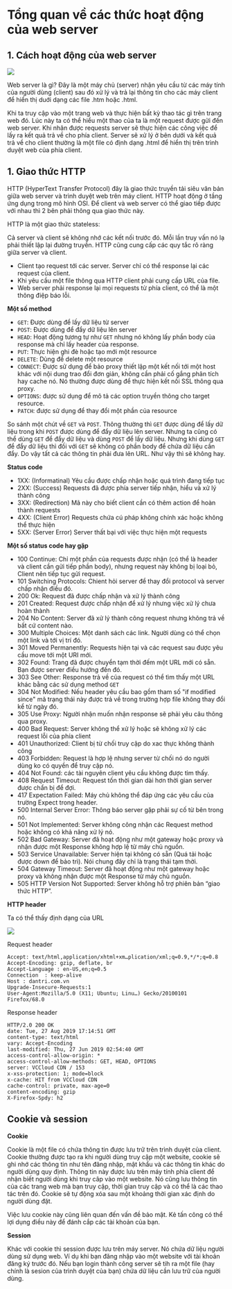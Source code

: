 # Tổng quan về các thức hoạt động của web server
 
## 1. Cách hoạt động của web server

![](https://github.com/niemdinhtrong/thuctapsinh/blob/master/NiemDT/Security/images/web_server_1.png)

Web server là gì? Đây là một máy chủ (server) nhận yêu cầu từ các máy tính của người dùng (client) sau đó xử lý và trả lại thông tin cho các máy client để hiển thị duới dạng các file .htm hoặc .html.

Khi ta truy cập vào một trang web và thực hiện bất kỳ thao tác gì trên trang web đó. Lúc này ta có thể hiểu một thao của ta là một request được gửi đến web server. Khi nhân được requests server sẽ thực hiện các công việc để lấy ra kết quả trả về cho phía client. Server sẽ xử lý ở bên dưới và kết quả trả về cho client thường là một file có định dạng .html để hiển thị trên trình duyệt web của phía client.

## 1. Giao thức HTTP

HTTP (HyperText Transfer Protocol) đây là giao thức truyền tải siêu văn bản giữa web server và trình duyệt web trên máy client. HTTP hoạt động ở tầng ứng dụng trong mô hình OSI. Để client và web server có thể giao tiếp được với nhau thì 2 bên phải thông qua giao thức này.

HTTP là một giao thức stateless:

Cả server và client sẽ không nhớ các kết nối trước đó. Mỗi lần truy vấn nó lạ phải thiết lập lại đường truyền. HTTP cũng cung cấp các quy tắc rõ ràng giữa server và client.
 * Client tạo request tới các server. Server chỉ có thể response lại các request của client.
 * Khi yêu cầu một file thông qua HTTP client phải cung cấp URL của file.
 * Web server phải response lại mọi requests từ phía client, có thể là một thông điệp báo lỗi.

**Một số method**

* `GET`: Được dùng để lấy dữ liệu từ server
* `POST`: Được dùng để đẩy dữ liệu lên server
* `HEAD`: Hoạt động tương tự như `GET` nhưng nó không lấy phần body của response mà chỉ lấy header của response.
* `PUT`: Thực hiện ghi đè hoặc tạo mới một resource
* `DELETE`: Dùng để delete một resource
* `CONNECT`: Được sử dụng để bảo proxy thiết lập một kết nối tới một host khác với nội dung trao đổi đơn giản, không cần phải cố gắng phân tích hay cache nó. Nó thường được dùng để thực hiện kết nối SSL thông qua proxy.
* `OPTIONS`: được sử dụng để mô tả các option truyền thông cho target resource.
* `PATCH`: được sử dụng để thay đổi một phần của resource

So sánh một chút về `GET` và `POST`. Thông thường thì `GET` được dùng để lấy dữ liệu trong khi `POST` được dùng để đẩy dữ liệu lên server. Nhưng ta cũng có thể dùng `GET` để đẩy dữ liệu và dùng `POST` để lấy dữ liệu. Nhưng khi dùng `GET` để đẩy dữ liệu thì đối với `GET` sẽ không có phần body để chứa dữ liệu cần đẩy. Do vậy tất cả các thông tin phải đưa lên URL. Như vậy thì sẽ không hay.

**Status code**

* 1XX: (Informatinal) Yêu cầu được chấp nhận hoặc quá trình đang tiếp tục
* 2XX: (Success) Requests đã được phía server tiếp nhận, hiểu và xử lý thành công
* 3XX: (Redirection) Mã này cho biết client cần có thêm action để hoàn thành requests
* 4XX: (Client Error) Requests chứa cú pháp không chính xác hoặc không thể thực hiện
* 5XX: (Server Error) Server thất bại với việc thực hiện một requests

**Một số status code hay gặp**

* 100 Continue: Chỉ một phần của requests được nhận (có thể là header và client cần gửi tiếp phần body), nhưng request này không bị loại bỏ, Client nên tiếp tục gửi request.
* 101 Switching Protocols: Chient hỏi server để thay đổi protocol và server chấp nhận điều đó.
* 200 Ok: Request đã được chấp nhận và xử lý thành công
* 201 Created: Request được chấp nhận để xử lý nhưng việc xử lý chưa hoàn thành
* 204 No Content: Server đã xử lý thành công request nhưng không trả về bất cứ content nào.
* 300 Multiple Choices: Một danh sách các link. Người dùng có thể chọn một link và tới vị trí đó.
* 301 Moved Permanently: Requests hiện tại và các request sau được yêu cầu move tới một URI mới.
* 302 Found: Trang đã được chuyển tạm thời đếm một URL mới có sẵn. Bạn được server điều hướng đến đó.
* 303 See Other: Response trả về của request có thể tìm thấy một URL khác bằng các sử dụng method `GET`
* 304 Not Modified: Nếu header yêu cầu bao gồm tham số "if modified since" mã trạng thái này được trả về trong trường hợp file không thay đổi kể từ ngày đó.
* 305 Use Proxy: Người nhận muốn nhận response sẽ phải yêu câu thông qua proxy.
* 400 Bad Request: Server không thể xử lý hoặc sẽ không xử lý các request lỗi của phía client
* 401 Unauthorized: Client bị từ chối truy cập do xac thực không thành công
* 403 Forbidden: Request là hợp lệ nhưng server từ chối nó do người dùng ko có quyền để truy cập nó.
* 404 Not Found: các tài nguyên client yêu cầu không được tìm thấy.
* 408 Request Timeout: Request tốn thời gian dài hơn thời gian server được chẩn bị để đợi.
* 417 Expectation Failed: Máy chủ không thể đáp ứng các yêu cầu của trường Expect trong header.
* 500 Internal Server Error: Thông báo server gặp phải sự cố từ bên trong nó.
* 501 Not Implemented: Server không công nhận các Request method hoặc không có khả năng xử lý nó.
* 502 Bad Gateway: Server đã hoạt động như một gateway hoặc proxy và nhận được một Response không hợp lệ từ máy chủ nguồn.
* 503 Service Unavailable: Server hiện tại không có sẵn (Quá tải hoặc được down để bảo trì). Nói chung đây chỉ là trạng thái tạm thời.
* 504 Gateway Timeout: Server đã hoạt động như một gateway hoặc proxy và không nhận được một Response từ máy chủ nguồn.
* 505 HTTP Version Not Supported: Server không hỗ trợ phiên bản “giao thức HTTP”.

**HTTP header**

Ta có thể thấy định dạng của URL

![](https://github.com/niemdinhtrong/thuctapsinh/blob/master/NiemDT/Security/images/web_server_2.png)

Request header

```
Accept:	text/html,application/xhtml+xm…plication/xml;q=0.9,*/*;q=0.8
Accept-Encoding: gzip, deflate, br
Accept-Language	: en-US,en;q=0.5
Connection	: keep-alive
Host : dantri.com.vn
Upgrade-Insecure-Requests:1
User-Agent:Mozilla/5.0 (X11; Ubuntu; Linu…) Gecko/20100101 Firefox/68.0
```

Response header

```
HTTP/2.0 200 OK
date: Tue, 27 Aug 2019 17:14:51 GMT
content-type: text/html
vary: Accept-Encoding
last-modified: Thu, 27 Jun 2019 02:54:40 GMT
access-control-allow-origin: *
access-control-allow-methods: GET, HEAD, OPTIONS
server: VCCloud CDN / 153
x-xss-protection: 1; mode=block
x-cache: HIT from VCCloud CDN
cache-control: private, max-age=0
content-encoding: gzip
X-Firefox-Spdy: h2
```

## Cookie và session

**Cookie**

Cookie là một file có chứa thông tin được lưu trữ trên trình duyệt của client. Cookie thường được tạo ra khi người dùng truy cập một website, cookie sẽ ghi nhớ các thông tin như tên đăng nhập, mật khẩu và các thông tin khác do người dùng quy định. Thông tin này được lưu trên máy tính phía client để nhận biết người dùng khi truy câp vào một website. Nó cũng lưu thông tin của các trang web mà bạn truy cập, thời gian truy cập và có thể là các thao tác trên đó. Cookie sẽ tự động xóa sau một khoảng thời gian xác định do người dùng đặt.

Việc lưu cookie này cũng liên quan đến vấn đề bảo mật. Kẻ tấn công có thể lợi dụng điều này để đánh cắp các tài khoản của bạn.

**Session**

Khác với cookie thì session được lưu trên máy server. Nó chứa dữ liệu người dùng sử dụng web. Ví dụ khi bạn đăng nhập vào một website với tài khoản đăng ký trước đó. Nếu bạn login thành công server sẽ tih ra một file (hay chính là sesion của trình duyệt của bạn) chứa dữ liệu cần lưu trữ của người dùng. 